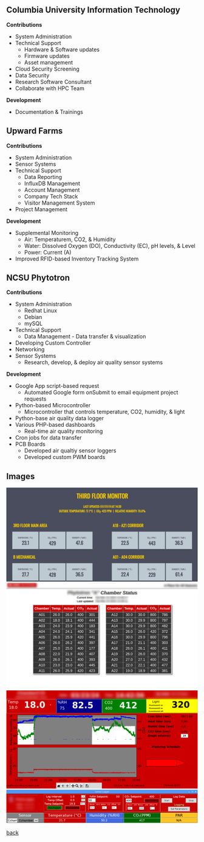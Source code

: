## Columbia University Information Technology
**Contributions**
- System Administration
- Technical Support
  - Hardware & Software updates
  - Firmware updates
  - Asset management
- Cloud Security Screening
- Data Security
- Research Software Consultant
- Collaborate with HPC Team

**Development**
* Documentation & Trainings

## Upward Farms
**Contributions**
- System Administration
- Sensor Systems
- Technical Support
  - Data Reporting
  - InfluxDB Management
  - Account Management
  - Company Tech Stack
  - Visitor Management System
- Project Management

**Development**
- Supplemental Monitoring
  - Air: Temperaturem, CO2, & Humidity
  - Water: Dissolved Oxygen (DO), Conductivity (EC), pH levels, & Level
  - Power: Current (A)
- Improved RFID-based Inventory Tracking System

## NCSU Phytotron
**Contributions**
- System Administration
  - Redhat Linux
  - Debian
  - mySQL
- Technical Support
  - Data Management - Data transfer & visualization
- Developing Custom Controller
- Networking
- Sensor Systems
  - Research, develop, & deploy air quality sensor systems

**Development**
- Google App script-based request
  - Automated Google form onSubmit to email equipment project requests
- Python-based Microcontroller
  - Microcontroller that controls temperature, CO2, humidity, & light
- Python-base air quality data logger
- Various PHP-based dashboards
  - Real-time air quality monitoring
- Cron jobs for data transfer
- PCB Boards
  - Developed air qualtiy sensor loggers
  - Developed custom PWM boards


## Images
![AirQualityMonitor](./assets/img/ThirdFloorMonitor.png)
![ChamberStatus](./assets/img/chamberstatus.png)
![ChamberController](./assets/img/chambercontroller.png)
![ChamberStatus](./assets/img/airlogger.png)


[back](./)
